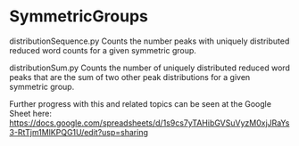 # SymmetricGroups
distributionSequence.py
Counts the number peaks with uniquely distributed reduced word counts for a given symmetric group.

distributionSum.py
Counts the number of uniquely distributed reduced word peaks that are the sum of two other peak distributions for a given symmetric group.

Further progress with this and related topics can be seen at the Google Sheet here:
https://docs.google.com/spreadsheets/d/1s9cs7yTAHibGVSuVyzM0xjJRaYs3-RtTjm1MlKPQG1U/edit?usp=sharing
